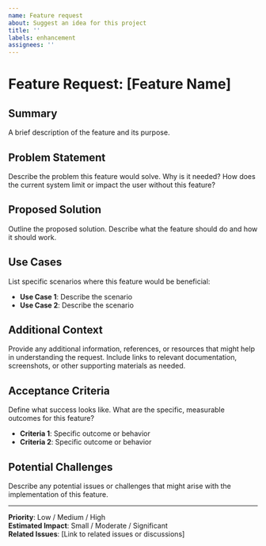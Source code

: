 ```yaml
---
name: Feature request
about: Suggest an idea for this project
title: ''
labels: enhancement
assignees: ''
---
```


# Feature Request: [Feature Name]

## Summary
A brief description of the feature and its purpose.

## Problem Statement
Describe the problem this feature would solve. Why is it needed? How does the current system limit or impact the user without this feature?

## Proposed Solution
Outline the proposed solution. Describe what the feature should do and how it should work.

## Use Cases
List specific scenarios where this feature would be beneficial:
- **Use Case 1**: Describe the scenario
- **Use Case 2**: Describe the scenario

## Additional Context
Provide any additional information, references, or resources that might help in understanding the request. Include links to relevant documentation, screenshots, or other supporting materials as needed.

## Acceptance Criteria
Define what success looks like. What are the specific, measurable outcomes for this feature?
- **Criteria 1**: Specific outcome or behavior
- **Criteria 2**: Specific outcome or behavior

## Potential Challenges
Describe any potential issues or challenges that might arise with the implementation of this feature.

---

**Priority**: Low / Medium / High  
**Estimated Impact**: Small / Moderate / Significant  
**Related Issues**: [Link to related issues or discussions]
